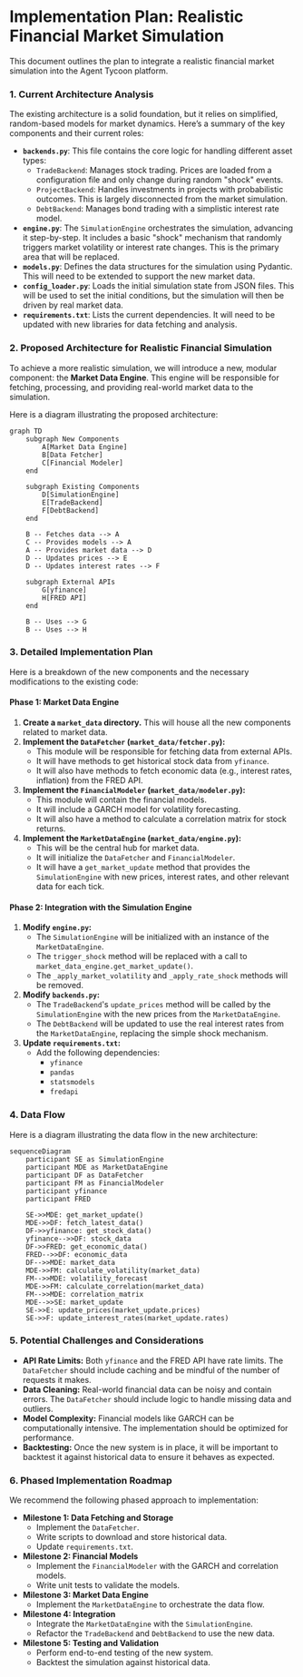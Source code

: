 # Implementation Plan: Realistic Financial Market Simulation

This document outlines the plan to integrate a realistic financial market simulation into the Agent Tycoon platform.

### 1. Current Architecture Analysis

The existing architecture is a solid foundation, but it relies on simplified, random-based models for market dynamics. Here’s a summary of the key components and their current roles:

*   **`backends.py`**: This file contains the core logic for handling different asset types:
    *   `TradeBackend`: Manages stock trading. Prices are loaded from a configuration file and only change during random "shock" events.
    *   `ProjectBackend`: Handles investments in projects with probabilistic outcomes. This is largely disconnected from the market simulation.
    *   `DebtBackend`: Manages bond trading with a simplistic interest rate model.
*   **`engine.py`**: The `SimulationEngine` orchestrates the simulation, advancing it step-by-step. It includes a basic "shock" mechanism that randomly triggers market volatility or interest rate changes. This is the primary area that will be replaced.
*   **`models.py`**: Defines the data structures for the simulation using Pydantic. This will need to be extended to support the new market data.
*   **`config_loader.py`**: Loads the initial simulation state from JSON files. This will be used to set the initial conditions, but the simulation will then be driven by real market data.
*   **`requirements.txt`**: Lists the current dependencies. It will need to be updated with new libraries for data fetching and analysis.

### 2. Proposed Architecture for Realistic Financial Simulation

To achieve a more realistic simulation, we will introduce a new, modular component: the **Market Data Engine**. This engine will be responsible for fetching, processing, and providing real-world market data to the simulation.

Here is a diagram illustrating the proposed architecture:

```mermaid
graph TD
    subgraph New Components
        A[Market Data Engine]
        B[Data Fetcher]
        C[Financial Modeler]
    end

    subgraph Existing Components
        D[SimulationEngine]
        E[TradeBackend]
        F[DebtBackend]
    end

    B -- Fetches data --> A
    C -- Provides models --> A
    A -- Provides market data --> D
    D -- Updates prices --> E
    D -- Updates interest rates --> F

    subgraph External APIs
        G[yfinance]
        H[FRED API]
    end

    B -- Uses --> G
    B -- Uses --> H
```

### 3. Detailed Implementation Plan

Here is a breakdown of the new components and the necessary modifications to the existing code:

#### **Phase 1: Market Data Engine**

1.  **Create a `market_data` directory.** This will house all the new components related to market data.
2.  **Implement the `DataFetcher` (`market_data/fetcher.py`):**
    *   This module will be responsible for fetching data from external APIs.
    *   It will have methods to get historical stock data from `yfinance`.
    *   It will also have methods to fetch economic data (e.g., interest rates, inflation) from the FRED API.
3.  **Implement the `FinancialModeler` (`market_data/modeler.py`):**
    *   This module will contain the financial models.
    *   It will include a GARCH model for volatility forecasting.
    *   It will also have a method to calculate a correlation matrix for stock returns.
4.  **Implement the `MarketDataEngine` (`market_data/engine.py`):**
    *   This will be the central hub for market data.
    *   It will initialize the `DataFetcher` and `FinancialModeler`.
    *   It will have a `get_market_update` method that provides the `SimulationEngine` with new prices, interest rates, and other relevant data for each tick.

#### **Phase 2: Integration with the Simulation Engine**

1.  **Modify `engine.py`:**
    *   The `SimulationEngine` will be initialized with an instance of the `MarketDataEngine`.
    *   The `trigger_shock` method will be replaced with a call to `market_data_engine.get_market_update()`.
    *   The `_apply_market_volatility` and `_apply_rate_shock` methods will be removed.
2.  **Modify `backends.py`:**
    *   The `TradeBackend`'s `update_prices` method will be called by the `SimulationEngine` with the new prices from the `MarketDataEngine`.
    *   The `DebtBackend` will be updated to use the real interest rates from the `MarketDataEngine`, replacing the simple shock mechanism.
3.  **Update `requirements.txt`:**
    *   Add the following dependencies:
        *   `yfinance`
        *   `pandas`
        *   `statsmodels`
        *   `fredapi`

### 4. Data Flow

Here is a diagram illustrating the data flow in the new architecture:

```mermaid
sequenceDiagram
    participant SE as SimulationEngine
    participant MDE as MarketDataEngine
    participant DF as DataFetcher
    participant FM as FinancialModeler
    participant yfinance
    participant FRED

    SE->>MDE: get_market_update()
    MDE->>DF: fetch_latest_data()
    DF->>yfinance: get_stock_data()
    yfinance-->>DF: stock_data
    DF->>FRED: get_economic_data()
    FRED-->>DF: economic_data
    DF-->>MDE: market_data
    MDE->>FM: calculate_volatility(market_data)
    FM-->>MDE: volatility_forecast
    MDE->>FM: calculate_correlation(market_data)
    FM-->>MDE: correlation_matrix
    MDE-->>SE: market_update
    SE->>E: update_prices(market_update.prices)
    SE->>F: update_interest_rates(market_update.rates)
```

### 5. Potential Challenges and Considerations

*   **API Rate Limits:** Both `yfinance` and the FRED API have rate limits. The `DataFetcher` should include caching and be mindful of the number of requests it makes.
*   **Data Cleaning:** Real-world financial data can be noisy and contain errors. The `DataFetcher` should include logic to handle missing data and outliers.
*   **Model Complexity:** Financial models like GARCH can be computationally intensive. The implementation should be optimized for performance.
*   **Backtesting:** Once the new system is in place, it will be important to backtest it against historical data to ensure it behaves as expected.

### 6. Phased Implementation Roadmap

We recommend the following phased approach to implementation:

*   **Milestone 1: Data Fetching and Storage**
    *   Implement the `DataFetcher`.
    *   Write scripts to download and store historical data.
    *   Update `requirements.txt`.
*   **Milestone 2: Financial Models**
    *   Implement the `FinancialModeler` with the GARCH and correlation models.
    *   Write unit tests to validate the models.
*   **Milestone 3: Market Data Engine**
    *   Implement the `MarketDataEngine` to orchestrate the data flow.
*   **Milestone 4: Integration**
    *   Integrate the `MarketDataEngine` with the `SimulationEngine`.
    *   Refactor the `TradeBackend` and `DebtBackend` to use the new data.
*   **Milestone 5: Testing and Validation**
    *   Perform end-to-end testing of the new system.
    *   Backtest the simulation against historical data.